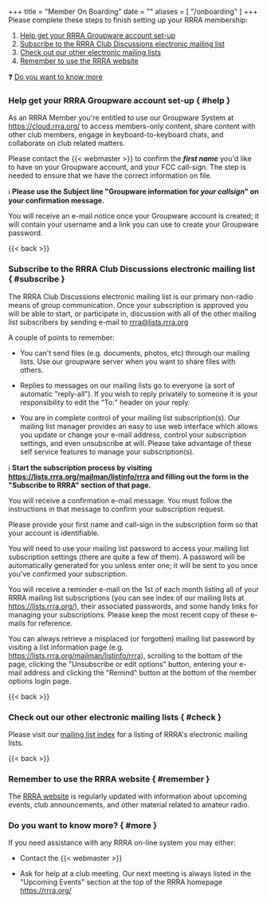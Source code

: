+++
title = "Member On Boarding"
date = ""
aliases = [ "/onboarding" ]
+++
Please complete these steps to finish setting up your RRRA membership:

1. [Help get your RRRA Groupware account set-up](#help)
1. [Subscribe to the RRRA Club Discussions electronic mailing list](#subscribe)
1. [Check out our other electronic mailing lists](#check)
1. [Remember to use the RRRA website](#remember)

:question: [Do you want to know more](#more)

### Help get your RRRA Groupware account set-up { #help }

As an RRRA Member you're entitled to use our Groupware System at
https://cloud.rrra.org/ to access members-only content, share
content with other club members, engage in keyboard-to-keyboard chats, and
collaborate on club related matters.

Please contact the {{< webmaster >}} to confirm the ***first name***
you'd like to have on your Groupware account, and your FCC call-sign. 
The step is needed to ensure that we have the correct information on
file.

:information_source: **Please use the Subject line "Groupware information
for *your callsign*" on your confirmation message.**

You will receive an e-mail notice once your Groupware account is created; it
will contain your username and a link you can use to create your Groupware
password.

{{< back >}}
### Subscribe to the RRRA Club Discussions electronic mailing list { #subscribe }

The RRRA Club Discussions electronic mailing list is our primary
non-radio means of group communication. Once your subscription is
approved you will be able to start, or participate in, discussion
with all of the other mailing list subscribers by sending e-mail to
rrra@lists.rrra.org

A couple of points to remember:

* You can't send files (e.g. documents, photos, etc) through our mailing
lists. Use our groupware server when you want to share files with others.

* Replies to messages on our mailing lists go to everyone (a sort of
automatic "reply-all"). If you wish to reply privately to someone it is
your responsibility to edit the "To:" header on your reply.

* You are in complete control of your mailing list subscription(s). Our
mailing list manager provides an easy to use web interface which allows
you update or change your e-mail address, control your subscription
settings, and even unsubscribe at will. Please take advantage of these
self service features to manage your subscription(s).

:information_source: **Start the subscription process by visiting
https://lists.rrra.org/mailman/listinfo/rrra and filling out the form in
the "Subscribe to RRRA" section of that page.**

You will receive a confirmation e-mail message. You must follow the
instructions in that message to confirm your subscription request.

Please provide your first name and call-sign in the subscription form so
that your account is identifiable.

You will need to use your mailing list password to access your mailing list
subscription settings (there are quite a few of them). A password will be
automatically generated for you unless enter one; it will be sent to you once
you've confirmed your subscription.

You will receive a reminder e-mail on the 1st of each month listing
all of your RRRA mailing list subscriptions (you can see index of our
mailing lists at https://lists.rrra.org/), their associated passwords,
and some handy links for managing your subscriptions. Please keep the
most recent copy of these e-mails for reference.

You can always retrieve a misplaced (or forgotten) mailing
list password by visiting a list information page (e.g.
https://lists.rrra.org/mailman/listinfo/rrra), scrolling to the bottom
of the page, clicking the "Unsubscribe or edit options" button, entering
your e-mail address and clicking the "Remind" button at the bottom of
the member options login page.

{{< back >}}
### Check out our other electronic mailing lists { #check }

Please visit our [mailing list index](https://lists.rrra.org/mailman/listinfo)
for a listing of RRRA's electronic mailing lists.

{{< back >}}
### Remember to use the RRRA website { #remember }

The [RRRA website](//) is regularly updated with
information about upcoming events, club announcements, and other
material related to amateur radio.

### Do you want to know more? { #more }

If you need assistance with any RRRA on-line system you may either:

* Contact the {{< webmaster >}}

* Ask for help at a club meeting. Our next meeting is always listed
in the "Upcoming Events" section at the top of the RRRA homepage
https://rrra.org/
